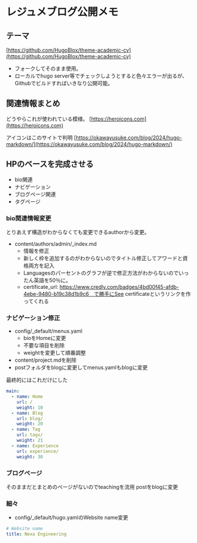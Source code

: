 # レジュメブログ公開メモ

## テーマ

[https://github.com/HugoBlox/theme-academic-cv](https://github.com/HugoBlox/theme-academic-cv)

- フォークしてそのまま使用。
- ローカルでhugo server等でチェックしようとすると色々エラーが出るが、Githubでビルドすればいきなり公開可能。

## 関連情報まとめ

どうやらこれが使われている模様。
[https://heroicons.com](https://heroicons.com)

アイコンはこのサイトで判明
[https://okawayusuke.com/blog/2024/hugo-markdown/](https://okawayusuke.com/blog/2024/hugo-markdown/)

## HPのベースを完成させる

- bio関連
- ナビゲーション
- ブログページ関連
- タグページ

### bio関連情報変更

とりあえず構造がわからなくても変更できるauthorから変更。

- content/authors/admin/_index.md
  - 情報を修正
  - 新しく枠を追加するのがわからないのでタイトル修正してアワードと資格両方を記入
  - Languagesのパーセントのグラフが逆で修正方法がわからないのでいったん英語を50％に。
  - certificate_url: https://www.credly.com/badges/4bd00f45-afdb-4ebe-9480-b19c38d1b9c6　で勝手にSee certificateというリンクを作ってくれる

### ナビゲーション修正

- config/_default/menus.yaml
  - bioをHomeに変更
  - 不要な項目を削除
  - weightを変更して順番調整
- content/project.mdを削除
- postフォルダをblogに変更してmenus.yamlもblogに変更

最終的にはこれだけにした

```yaml
main:
  - name: Home
    url: /
    weight: 10
  - name: Blog
    url: blog/
    weight: 20
  - name: Tag
    url: tags/
    weight: 21
  - name: Experience
    url: experience/
    weight: 30
```

### ブログページ

そのままだとまとめのページがないのでteachingを流用
postをblogに変更

### 細々

- config/_default/hugo.yamlのWebsite name変更

```yaml
# Website name
title: Nexa Engineering
```

